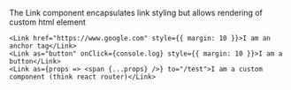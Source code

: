 The Link component encapsulates link styling but allows rendering of custom html element

```
<Link href="https://www.google.com" style={{ margin: 10 }}>I am an anchor tag</Link>
<Link as="button" onClick={console.log} style={{ margin: 10 }}>I am a button</Link>
<Link as={props => <span {...props} />} to="/test">I am a custom component (think react router)</Link>
```

